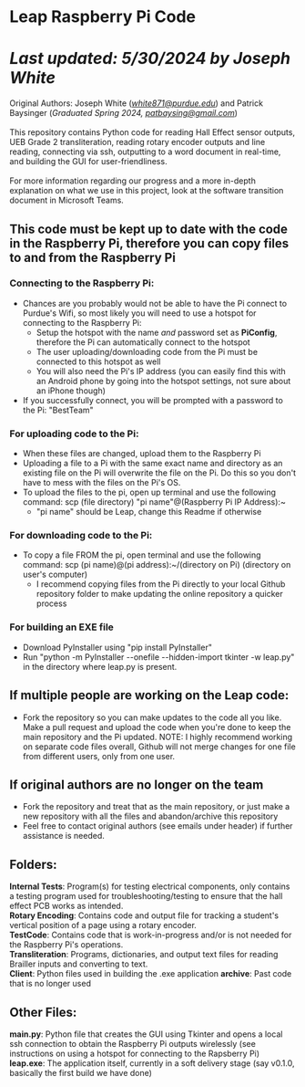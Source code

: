 # Leap Raspberry Pi Code

*Last updated: 5/30/2024 by Joseph White*
=======
Original Authors: Joseph White (*white871@purdue.edu*) and Patrick Baysinger (*Graduated Spring 2024, patbaysing@gmail.com*)<br> <br>
This repository contains Python code for reading Hall Effect sensor outputs, UEB Grade 2 transliteration, reading rotary encoder outputs and line reading, connecting via ssh, outputting to a word document in real-time, and building the GUI for user-friendliness. <br> <br>
For more information regarding our progress and a more in-depth explanation on what we use in this project, look at the software transition document in Microsoft Teams.
## This code must be kept up to date with the code in the Raspberry Pi, therefore you can copy files to and from the Raspberry Pi
### Connecting to the Raspberry Pi: 
- Chances are you probably would not be able to have the Pi connect to Purdue's Wifi, so most likely you will need to use a hotspot for connecting to the Raspberry Pi:
  - Setup the hotspot with the name *and* password set as **PiConfig**, therefore the Pi can automatically connect to the hotspot
  - The user uploading/downloading code from the Pi must be connected to this hotspot as well
  - You will also need the Pi's IP address (you can easily find this with an Android phone by going into the hotspot settings, not sure about an iPhone though)
- If you successfully connect, you will be prompted with a password to the Pi: "BestTeam"
### For uploading code to the Pi:
- When these files are changed, upload them to the Raspberry Pi
- Uploading a file to a Pi with the same exact name and directory as an existing file on the Pi will overwrite the file on the Pi. Do this so you don't have to mess with the files on the Pi's OS.
- To upload the files to the pi, open up terminal and use the following command: scp (file directory) "pi name"@(Raspberry Pi IP Address):~
  - "pi name" should be Leap, change this Readme if otherwise
### For downloading code to the Pi:
- To copy a file FROM the pi, open terminal and use the following command: scp (pi name)@(pi address):~/(directory on Pi) (directory on user's computer)
  - I recommend copying files from the Pi directly to your local Github repository folder to make updating the online repository a quicker process
### For building an EXE file
  - Download PyInstaller using "pip install PyInstaller"
  - Run "python -m PyInstaller --onefile --hidden-import tkinter -w leap.py" in the directory where leap.py is present.
## If multiple people are working on the Leap code:
- Fork the repository so you can make updates to the code all you like. Make a pull request and upload the code when you're done to keep the main repository and the Pi updated. NOTE: I highly recommend working on separate code files overall, Github will not merge changes for one file from different users, only from one user. 
## If original authors are no longer on the team
- Fork the repository and treat that as the main repository, or just make a new repository with all the files and abandon/archive this repository
- Feel free to contact original authors (see emails under header) if further assistance is needed. 
## Folders:
**Internal Tests**: Program(s) for testing electrical components, only contains a testing program used for troubleshooting/testing to ensure that the hall effect PCB works as intended.<br>
**Rotary Encoding**: Contains code and output file for tracking a student's vertical position of a page using a rotary encoder.<br> 
**TestCode**: Contains code that is work-in-progress and/or is not needed for the Raspberry Pi's operations.<br>
**Transliteration**: Programs, dictionaries, and output text files for reading Brailler inputs and converting to text.<br>
**Client**: Python files used in building the .exe application
**archive**: Past code that is no longer used

## Other Files:
**main.py**: Python file that creates the GUI using Tkinter and opens a local ssh connection to obtain the Raspberry Pi outputs wirelessly (see instructions on using a hotspot for connecting to the Rapsberry Pi)<br>
**leap.exe**: The application itself, currently in a soft delivery stage (say v0.1.0, basically the first build we have done)
